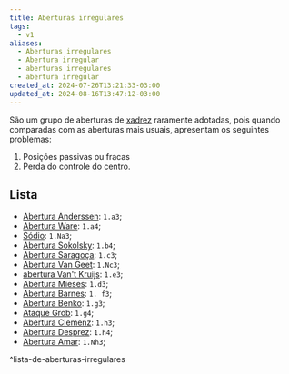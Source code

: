 ```yaml
---
title: Aberturas irregulares
tags:
  - v1
aliases:
  - Aberturas irregulares
  - Abertura irregular
  - aberturas irregulares
  - abertura irregular
created_at: 2024-07-26T13:21:33-03:00
updated_at: 2024-08-16T13:47:12-03:00
---
```


São um grupo de aberturas de [xadrez](Xadrez.md) raramente adotadas, pois quando comparadas com as aberturas mais usuais, apresentam os seguintes problemas:  
1. Posições passivas ou fracas
2. Perda do controle do centro.
## Lista
- [Abertura Anderssen](../../../../ideias/2024/07/26/Xadrez_Abertura_Anderssen.md): `1.a3`;
- [Abertura Ware](../../../../ideias/2024/07/08/Xadrez_Abertura_Ware.md): `1.a4`;
- [Sódio](../../../../ideias/2024/07/26/Xadrez_Ataque_Sodio.md): `1.Na3`;
- [Abertura Sokolsky](../../../../ideias/2024/07/26/Xadrez_Abertura_Sokolsky.md): `1.b4`;
- [Abertura Saragoça](../../../../ideias/2024/07/26/Xadrez_Abertura_Saragoca.md): `1.c3`;
- [Abertura Van Geet](../../../../rascunhos/2024/07/26/Xadrez_Abertura_Van_Geet.md): `1.Nc3`;
- [abertura Van't Kruijs](../../../../ideias/2024/07/26/Xadrez_Abertura_Vant_Kruijs.md): `1.e3`;
- [Abertura Mieses](../../../../ideias/2024/07/26/Xadrez_Abertura_Mieses.md): `1.d3`;
- [Abertura Barnes](../../../../ideias/2024/07/26/Xadrez_Abertura_Barnes.md): `1. f3`;
- [Abertura Benko](../../../../ideias/2024/07/26/Xadrez_Abertura_Benko.md): `1.g3`;
- [Ataque Grob](../../../../ideias/2024/07/08/Xadrez_Ataque_Grob.md): `1.g4`;
-  [Abertura Clemenz](../../../../ideias/2024/07/26/Xadrez_Abertura_Clemenz.md): `1.h3`;
-  [Abertura Desprez](../../../../ideias/2024/07/26/Xadrez_Abertura_Desprez.md): `1.h4`;
-  [Abertura Amar](../../../../ideias/2024/07/26/Xadrez_Abertura_Amar.md): `1.Nh3`;

^lista-de-aberturas-irregulares
